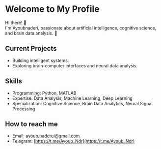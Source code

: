 # Welcome to My Profile

Hi there! 👋  
I'm Ayoubnaderi, passionate about artificial intelligence, cognitive science, and brain data analysis. 🧠

## Current Projects

- Building intelligent systems.  
- Exploring brain-computer interfaces and neural data analysis.  

## Skills

- Programming: Python, MATLAB  
- Expertise: Data Analysis, Machine Learning, Deep Learning  
- Specialization: Cognitive Science, Brain Data Analytics, Neural Signal Processing  

## How to reach me

- Email: [ayoub.naderei@gmail.com](mailto:ayoub.naderei@gmail.com)  
- Telegram: [https://t.me/Ayoub_Ndr](https://t.me/Ayoub_Ndr)  
